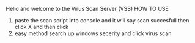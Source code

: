 Hello and welcome to the Virus Scan Server (VSS) 
HOW TO USE
1. paste the scan script into console and it will say scan succesfull then click X and then click
2. easy method search up windows secerity and click virus scan 
